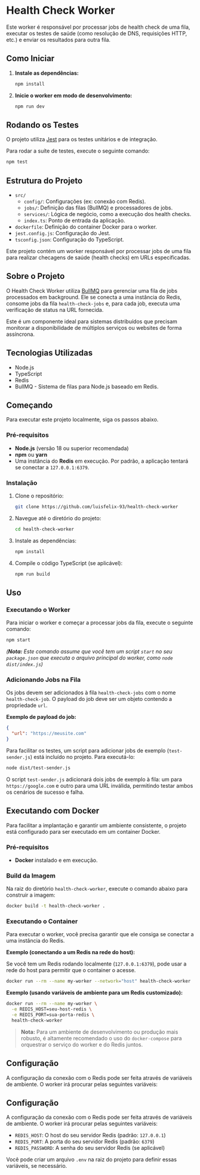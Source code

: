 # Health Check Worker

Este worker é responsável por processar jobs de health check de uma fila, executar os testes de saúde (como resolução de DNS, requisições HTTP, etc.) e enviar os resultados para outra fila.

## Como Iniciar

1. **Instale as dependências:**
   ```bash
   npm install
   ```

2. **Inicie o worker em modo de desenvolvimento:**
   ```bash
   npm run dev
   ```

## Rodando os Testes

O projeto utiliza [Jest](https://jestjs.io/) para os testes unitários e de integração.

Para rodar a suíte de testes, execute o seguinte comando:

```bash
npm test
```

## Estrutura do Projeto

- `src/`
  - `config/`: Configurações (ex: conexão com Redis).
  - `jobs/`: Definição das filas (BullMQ) e processadores de jobs.
  - `services/`: Lógica de negócio, como a execução dos health checks.
  - `index.ts`: Ponto de entrada da aplicação.
- `dockerfile`: Definição do container Docker para o worker.
- `jest.config.js`: Configuração do Jest.
- `tsconfig.json`: Configuração do TypeScript.


Este projeto contém um worker responsável por processar jobs de uma fila para realizar checagens de saúde (health checks) em URLs especificadas.

## Sobre o Projeto

O Health Check Worker utiliza [BullMQ](https://bullmq.io/) para gerenciar uma fila de jobs processados em background. Ele se conecta a uma instância do Redis, consome jobs da fila `health-check-jobs` e, para cada job, executa uma verificação de status na URL fornecida.

Este é um componente ideal para sistemas distribuídos que precisam monitorar a disponibilidade de múltiplos serviços ou websites de forma assíncrona.

## Tecnologias Utilizadas

*   Node.js
*   TypeScript
*   Redis
*   BullMQ - Sistema de filas para Node.js baseado em Redis.

## Começando

Para executar este projeto localmente, siga os passos abaixo.

### Pré-requisitos

*   **Node.js** (versão 18 ou superior recomendada)
*   **npm** ou **yarn**
*   Uma instância do **Redis** em execução. Por padrão, a aplicação tentará se conectar a `127.0.0.1:6379`.

### Instalação

1.  Clone o repositório:
    ```sh
    git clone https://github.com/luisfelix-93/health-check-worker
    ```
2.  Navegue até o diretório do projeto:
    ```sh
    cd health-check-worker
    ```
3.  Instale as dependências:
    ```sh
    npm install
    ```
4.  Compile o código TypeScript (se aplicável):
    ```sh
    npm run build
    ```

## Uso

### Executando o Worker

Para iniciar o worker e começar a processar jobs da fila, execute o seguinte comando:

```sh
npm start
```
*(**Nota:** Este comando assume que você tem um script `start` no seu `package.json` que executa o arquivo principal do worker, como `node dist/index.js`)*

### Adicionando Jobs na Fila

Os jobs devem ser adicionados à fila `health-check-jobs` com o nome `health-check-job`. O payload do job deve ser um objeto contendo a propriedade `url`.

**Exemplo de payload do job:**
```json
{
  "url": "https://meusite.com"
}
```

Para facilitar os testes, um script para adicionar jobs de exemplo (`test-sender.js`) está incluído no projeto. Para executá-lo:

```sh
node dist/test-sender.js
```

O script `test-sender.js` adicionará dois jobs de exemplo à fila: um para `https://google.com` e outro para uma URL inválida, permitindo testar ambos os cenários de sucesso e falha.

## Executando com Docker

Para facilitar a implantação e garantir um ambiente consistente, o projeto está configurado para ser executado em um container Docker.

### Pré-requisitos

*   **Docker** instalado e em execução.

### Build da Imagem

Na raiz do diretório `health-check-worker`, execute o comando abaixo para construir a imagem:

```sh
docker build -t health-check-worker .
```

### Executando o Container

Para executar o worker, você precisa garantir que ele consiga se conectar a uma instância do Redis.

**Exemplo (conectando a um Redis na rede do host):**

Se você tem um Redis rodando localmente (`127.0.0.1:6379`), pode usar a rede do host para permitir que o container o acesse.

```sh
docker run --rm --name my-worker --network="host" health-check-worker
```

**Exemplo (usando variáveis de ambiente para um Redis customizado):**

```sh
docker run --rm --name my-worker \
  -e REDIS_HOST=seu-host-redis \
  -e REDIS_PORT=sua-porta-redis \
  health-check-worker
```
> **Nota:** Para um ambiente de desenvolvimento ou produção mais robusto, é altamente recomendado o uso do `docker-compose` para orquestrar o serviço do worker e do Redis juntos.

## Configuração

A configuração da conexão com o Redis pode ser feita através de variáveis de ambiente. O worker irá procurar pelas seguintes variáveis:



## Configuração

A configuração da conexão com o Redis pode ser feita através de variáveis de ambiente. O worker irá procurar pelas seguintes variáveis:

*   `REDIS_HOST`: O host do seu servidor Redis (padrão: `127.0.0.1`)
*   `REDIS_PORT`: A porta do seu servidor Redis (padrão: `6379`)
*   `REDIS_PASSWORD`: A senha do seu servidor Redis (se aplicável)

Você pode criar um arquivo `.env` na raiz do projeto para definir essas variáveis, se necessário.

